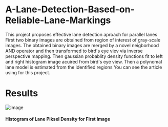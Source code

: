 # A-Lane-Detection-Based-on-Reliable-Lane-Markings
This project proposes effective lane detection aproach for parallel lanes
First two binary images are obtained from region of interest of gray-scale images. The obtained binary images are merged by a novel neigborhood AND operator and then 
transformed to bird's eye viev via inverse perspective mapping. Then gaussian probablity density functions fit to left and right histogram image
acuired from bird's eye view. Then a polynomal lane model is estimated from the identified regions
You can see the article using for this project.

# Results   

![image](https://user-images.githubusercontent.com/55089534/106601838-30d46a80-656d-11eb-923a-1bafb9a4ea45.png)

#### Histogram of Lane Piksel Density for First Image 


